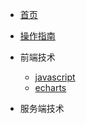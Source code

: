 <!-- docs/_sidebar.md -->

* [首页](README.md)
* [操作指南](guide)

* 前端技术
    * [javascript](01/javascript/)
    * [echarts](01/echarts/)

* 服务端技术